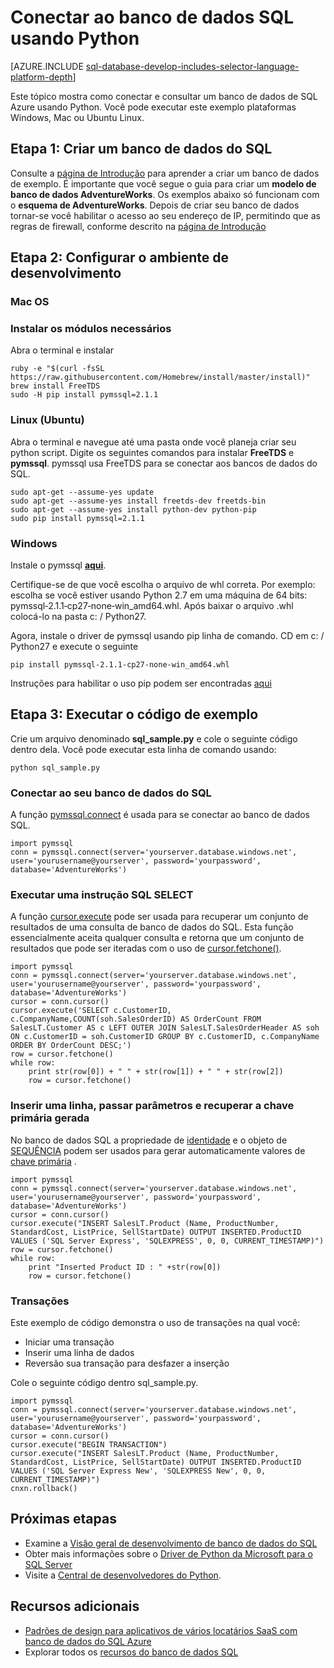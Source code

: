 <properties
    pageTitle="Conectar ao banco de dados SQL usando Python | Microsoft Azure"
    description="Apresenta um exemplo de código Python que você pode usar para se conectar ao banco de dados do SQL Azure."
    services="sql-database"
    documentationCenter=""
    authors="meet-bhagdev"
    manager="jhubbard"
    editor=""/>


<tags
    ms.service="sql-database"
    ms.workload="drivers"
    ms.tgt_pltfrm="na"
    ms.devlang="python"
    ms.topic="article"
    ms.date="10/05/2016"
    ms.author="meetb"/>


# <a name="connect-to-sql-database-by-using-python"></a>Conectar ao banco de dados SQL usando Python


[AZURE.INCLUDE [sql-database-develop-includes-selector-language-platform-depth](../../includes/sql-database-develop-includes-selector-language-platform-depth.md)] 


Este tópico mostra como conectar e consultar um banco de dados de SQL Azure usando Python. Você pode executar este exemplo plataformas Windows, Mac ou Ubuntu Linux.


## <a name="step-1-create-a-sql-database"></a>Etapa 1: Criar um banco de dados do SQL

Consulte a [página de Introdução](sql-database-get-started.md) para aprender a criar um banco de dados de exemplo.  É importante que você segue o guia para criar um **modelo de banco de dados AdventureWorks**. Os exemplos abaixo só funcionam com o **esquema de AdventureWorks**. Depois de criar seu banco de dados tornar-se você habilitar o acesso ao seu endereço de IP, permitindo que as regras de firewall, conforme descrito na [página de Introdução](sql-database-get-started.md)

## <a name="step-2-configure-development-environment"></a>Etapa 2: Configurar o ambiente de desenvolvimento

### <a name="mac-os"></a>**Mac OS**   
### <a name="install-the-required-modules"></a>Instalar os módulos necessários
Abra o terminal e instalar

    ruby -e "$(curl -fsSL https://raw.githubusercontent.com/Homebrew/install/master/install)"
    brew install FreeTDS
    sudo -H pip install pymssql=2.1.1

### <a name="linux-ubuntu"></a>**Linux (Ubuntu)**

Abra o terminal e navegue até uma pasta onde você planeja criar seu python script. Digite os seguintes comandos para instalar **FreeTDS** e **pymssql**. pymssql usa FreeTDS para se conectar aos bancos de dados do SQL.

    sudo apt-get --assume-yes update
    sudo apt-get --assume-yes install freetds-dev freetds-bin
    sudo apt-get --assume-yes install python-dev python-pip
    sudo pip install pymssql=2.1.1
    
### <a name="windows"></a>**Windows**

Instale o pymssql [**aqui**](http://www.lfd.uci.edu/~gohlke/pythonlibs/#pymssql). 

Certifique-se de que você escolha o arquivo de whl correta. Por exemplo: escolha se você estiver usando Python 2.7 em uma máquina de 64 bits: pymssql‑2.1.1‑cp27‑none‑win_amd64.whl. Após baixar o arquivo .whl colocá-lo na pasta c: / Python27.

Agora, instale o driver de pymssql usando pip linha de comando. CD em c: / Python27 e execute o seguinte
    
    pip install pymssql‑2.1.1‑cp27‑none‑win_amd64.whl

Instruções para habilitar o uso pip podem ser encontradas [aqui](http://stackoverflow.com/questions/4750806/how-to-install-pip-on-windows)

## <a name="step-3-run-sample-code"></a>Etapa 3: Executar o código de exemplo

Crie um arquivo denominado **sql_sample.py** e cole o seguinte código dentro dela. Você pode executar esta linha de comando usando:
    
    python sql_sample.py

### <a name="connect-to-your-sql-database"></a>Conectar ao seu banco de dados do SQL

A função [pymssql.connect](http://pymssql.org/en/latest/ref/pymssql.html) é usada para se conectar ao banco de dados SQL.

    import pymssql
    conn = pymssql.connect(server='yourserver.database.windows.net', user='yourusername@yourserver', password='yourpassword', database='AdventureWorks')


### <a name="execute-an-sql-select-statement"></a>Executar uma instrução SQL SELECT

A função [cursor.execute](http://pymssql.org/en/latest/ref/pymssql.html#pymssql.Cursor.execute) pode ser usada para recuperar um conjunto de resultados de uma consulta de banco de dados do SQL. Esta função essencialmente aceita qualquer consulta e retorna que um conjunto de resultados que pode ser iteradas com o uso de [cursor.fetchone()](http://pymssql.org/en/latest/ref/pymssql.html#pymssql.Cursor.fetchone).


    import pymssql
    conn = pymssql.connect(server='yourserver.database.windows.net', user='yourusername@yourserver', password='yourpassword', database='AdventureWorks')
    cursor = conn.cursor()
    cursor.execute('SELECT c.CustomerID, c.CompanyName,COUNT(soh.SalesOrderID) AS OrderCount FROM SalesLT.Customer AS c LEFT OUTER JOIN SalesLT.SalesOrderHeader AS soh ON c.CustomerID = soh.CustomerID GROUP BY c.CustomerID, c.CompanyName ORDER BY OrderCount DESC;')
    row = cursor.fetchone()
    while row:
        print str(row[0]) + " " + str(row[1]) + " " + str(row[2])   
        row = cursor.fetchone()


### <a name="insert-a-row-pass-parameters-and-retrieve-the-generated-primary-key"></a>Inserir uma linha, passar parâmetros e recuperar a chave primária gerada

No banco de dados SQL a propriedade de [identidade](https://msdn.microsoft.com/library/ms186775.aspx) e o objeto de [SEQUÊNCIA](https://msdn.microsoft.com/library/ff878058.aspx) podem ser usados para gerar automaticamente valores de [chave primária](https://msdn.microsoft.com/library/ms179610.aspx) . 


    import pymssql
    conn = pymssql.connect(server='yourserver.database.windows.net', user='yourusername@yourserver', password='yourpassword', database='AdventureWorks')
    cursor = conn.cursor()
    cursor.execute("INSERT SalesLT.Product (Name, ProductNumber, StandardCost, ListPrice, SellStartDate) OUTPUT INSERTED.ProductID VALUES ('SQL Server Express', 'SQLEXPRESS', 0, 0, CURRENT_TIMESTAMP)")
    row = cursor.fetchone()
    while row:
        print "Inserted Product ID : " +str(row[0])
        row = cursor.fetchone()


### <a name="transactions"></a>Transações


Este exemplo de código demonstra o uso de transações na qual você:

* Iniciar uma transação
* Inserir uma linha de dados
* Reversão sua transação para desfazer a inserção 

Cole o seguinte código dentro sql_sample.py.
    
    import pymssql
    conn = pymssql.connect(server='yourserver.database.windows.net', user='yourusername@yourserver', password='yourpassword', database='AdventureWorks')
    cursor = conn.cursor()
    cursor.execute("BEGIN TRANSACTION")
    cursor.execute("INSERT SalesLT.Product (Name, ProductNumber, StandardCost, ListPrice, SellStartDate) OUTPUT INSERTED.ProductID VALUES ('SQL Server Express New', 'SQLEXPRESS New', 0, 0, CURRENT_TIMESTAMP)")
    cnxn.rollback()

## <a name="next-steps"></a>Próximas etapas

* Examine a [Visão geral de desenvolvimento de banco de dados do SQL](sql-database-develop-overview.md)
* Obter mais informações sobre o [Driver de Python da Microsoft para o SQL Server](https://msdn.microsoft.com/library/mt652092.aspx)
* Visite a [Central de desenvolvedores do Python](/develop/python/).

## <a name="additional-resources"></a>Recursos adicionais 

* [Padrões de design para aplicativos de vários locatários SaaS com banco de dados do SQL Azure](sql-database-design-patterns-multi-tenancy-saas-applications.md)
* Explorar todos os [recursos do banco de dados SQL](https://azure.microsoft.com/services/sql-database/)
